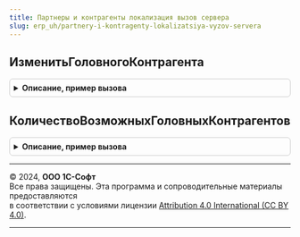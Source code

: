 ```yaml
---
title: Партнеры и контрагенты локализация вызов сервера
slug: erp_uh/partnery-i-kontragenty-lokalizatsiya-vyzov-servera
---
```



## ИзменитьГоловногоКонтрагента
<details style="margin: 1em 0; padding: 0.5em; border: 1px solid #ccc; border-radius: 6px;">

<summary style="font-weight: bold; cursor: pointer;">Описание, пример вызова</summary>

```bsl

// Устанавливает подчиненному контрагенту его головного контрагенту
//
// Параметры:
//  Контрагент          - СправочникСсылка.Контрагенты - контрагент, которому задается головной
//  ГоловнойКонтрагент  - СправочникСсылка.Контрагенты - устанавливаемое значение головного контрагента
//  ОписаниеОшибки      - Строка - параметр, в который записываются возникшие ошибки.
//
Процедура ИзменитьГоловногоКонтрагента(Контрагент, ГоловнойКонтрагент, ОписаниеОшибки) Экспорт
```

Пример вызова
```bsl
ПартнерыИКонтрагентыЛокализацияВызовСервера.ИзменитьГоловногоКонтрагента(Контрагент, ГоловнойКонтрагент, ОписаниеОшибки) 
```
</details>

## КоличествоВозможныхГоловныхКонтрагентов
<details style="margin: 1em 0; padding: 0.5em; border: 1px solid #ccc; border-radius: 6px;">

<summary style="font-weight: bold; cursor: pointer;">Описание, пример вызова</summary>

```bsl

// Определяет возможных головных контрагентов по ИНН.
//
// Параметры:
//  ИНН        - Строка - ИНН, по которому необходимо получить список контрагентов.
//  Контрагент - СправочникСсылка.Контрагенты - ссылка на контрагента, исключаемого из поиска.
//
// Возвращаемое значение:
//  Число - количество контрагентов
//
Функция КоличествоВозможныхГоловныхКонтрагентов(ИНН, Контрагент = Неопределено) Экспорт
```

Пример вызова
```bsl
Результат = ПартнерыИКонтрагентыЛокализацияВызовСервера.КоличествоВозможныхГоловныхКонтрагентов(ИНН, Контрагент);
```
</details>

---

© 2024, **ООО 1С-Софт**  
Все права защищены. Эта программа и сопроводительные материалы предоставляются  
в соответствии с условиями лицензии [Attribution 4.0 International (CC BY 4.0)](https://creativecommons.org/licenses/by/4.0/legalcode).

---
